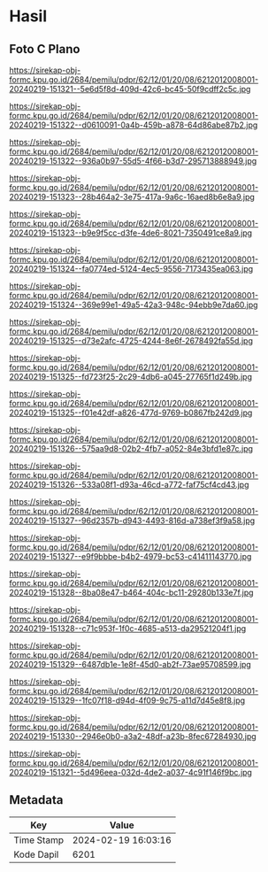 # Hasil

## Foto C Plano

https://sirekap-obj-formc.kpu.go.id/2684/pemilu/pdpr/62/12/01/20/08/6212012008001-20240219-151321--5e6d5f8d-409d-42c6-bc45-50f9cdff2c5c.jpg

https://sirekap-obj-formc.kpu.go.id/2684/pemilu/pdpr/62/12/01/20/08/6212012008001-20240219-151322--d0610091-0a4b-459b-a878-64d86abe87b2.jpg

https://sirekap-obj-formc.kpu.go.id/2684/pemilu/pdpr/62/12/01/20/08/6212012008001-20240219-151322--936a0b97-55d5-4f66-b3d7-295713888949.jpg

https://sirekap-obj-formc.kpu.go.id/2684/pemilu/pdpr/62/12/01/20/08/6212012008001-20240219-151323--28b464a2-3e75-417a-9a6c-16aed8b6e8a9.jpg

https://sirekap-obj-formc.kpu.go.id/2684/pemilu/pdpr/62/12/01/20/08/6212012008001-20240219-151323--b9e9f5cc-d3fe-4de6-8021-7350491ce8a9.jpg

https://sirekap-obj-formc.kpu.go.id/2684/pemilu/pdpr/62/12/01/20/08/6212012008001-20240219-151324--fa0774ed-5124-4ec5-9556-7173435ea063.jpg

https://sirekap-obj-formc.kpu.go.id/2684/pemilu/pdpr/62/12/01/20/08/6212012008001-20240219-151324--369e99e1-49a5-42a3-948c-94ebb9e7da60.jpg

https://sirekap-obj-formc.kpu.go.id/2684/pemilu/pdpr/62/12/01/20/08/6212012008001-20240219-151325--d73e2afc-4725-4244-8e6f-2678492fa55d.jpg

https://sirekap-obj-formc.kpu.go.id/2684/pemilu/pdpr/62/12/01/20/08/6212012008001-20240219-151325--fd723f25-2c29-4db6-a045-27765f1d249b.jpg

https://sirekap-obj-formc.kpu.go.id/2684/pemilu/pdpr/62/12/01/20/08/6212012008001-20240219-151325--f01e42df-a826-477d-9769-b0867fb242d9.jpg

https://sirekap-obj-formc.kpu.go.id/2684/pemilu/pdpr/62/12/01/20/08/6212012008001-20240219-151326--575aa9d8-02b2-4fb7-a052-84e3bfd1e87c.jpg

https://sirekap-obj-formc.kpu.go.id/2684/pemilu/pdpr/62/12/01/20/08/6212012008001-20240219-151326--533a08f1-d93a-46cd-a772-faf75cf4cd43.jpg

https://sirekap-obj-formc.kpu.go.id/2684/pemilu/pdpr/62/12/01/20/08/6212012008001-20240219-151327--96d2357b-d943-4493-816d-a738ef3f9a58.jpg

https://sirekap-obj-formc.kpu.go.id/2684/pemilu/pdpr/62/12/01/20/08/6212012008001-20240219-151327--e9f9bbbe-b4b2-4979-bc53-c41411143770.jpg

https://sirekap-obj-formc.kpu.go.id/2684/pemilu/pdpr/62/12/01/20/08/6212012008001-20240219-151328--8ba08e47-b464-404c-bc11-29280b133e7f.jpg

https://sirekap-obj-formc.kpu.go.id/2684/pemilu/pdpr/62/12/01/20/08/6212012008001-20240219-151328--c71c953f-1f0c-4685-a513-da29521204f1.jpg

https://sirekap-obj-formc.kpu.go.id/2684/pemilu/pdpr/62/12/01/20/08/6212012008001-20240219-151329--6487db1e-1e8f-45d0-ab2f-73ae95708599.jpg

https://sirekap-obj-formc.kpu.go.id/2684/pemilu/pdpr/62/12/01/20/08/6212012008001-20240219-151329--1fc07f18-d94d-4f09-9c75-a11d7d45e8f8.jpg

https://sirekap-obj-formc.kpu.go.id/2684/pemilu/pdpr/62/12/01/20/08/6212012008001-20240219-151330--2946e0b0-a3a2-48df-a23b-8fec67284930.jpg

https://sirekap-obj-formc.kpu.go.id/2684/pemilu/pdpr/62/12/01/20/08/6212012008001-20240219-151321--5d496eea-032d-4de2-a037-4c91f146f9bc.jpg


## Metadata

| Key        | Value               |
| ---------- | ------------------- |
| Time Stamp | 2024-02-19 16:03:16 |
| Kode Dapil | 6201                |



